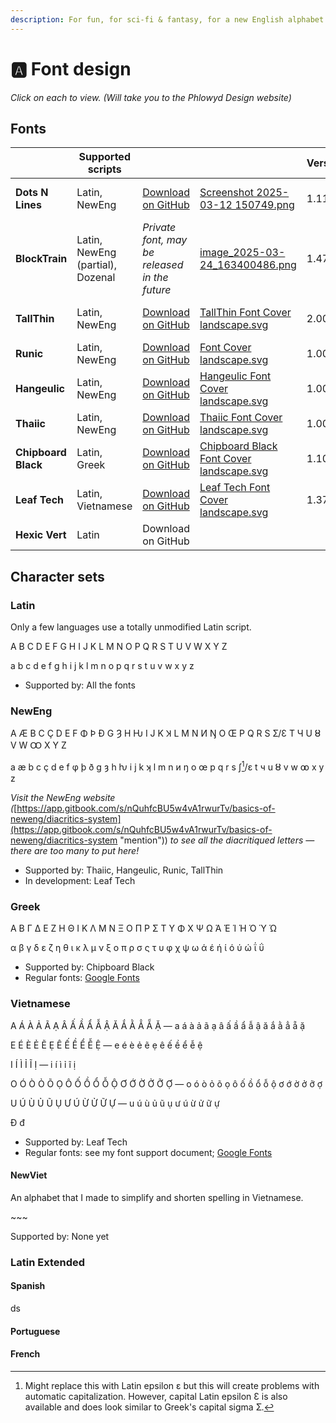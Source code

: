 ```yaml
---
description: For fun, for sci-fi & fantasy, for a new English alphabet.
---
```


# 🅰️ Font design

_Click on each to view. (Will take you to the Phlowyd Design website)_

## Fonts

<table data-view="cards"><thead><tr><th></th><th>Supported scripts</th><th></th><th data-hidden data-card-cover data-type="files"></th><th data-hidden>Version</th><th data-hidden>Inception</th><th data-hidden>Latest release</th><th data-hidden data-card-target data-type="content-ref"></th></tr></thead><tbody><tr><td><strong>Dots N Lines</strong></td><td>Latin, NewEng</td><td><a href="https://github.com/fazzaan/font-dotsnlines">Download on GitHub</a> </td><td><a href="../.gitbook/assets/Screenshot 2025-03-12 150749.png">Screenshot 2025-03-12 150749.png</a></td><td>1.11</td><td>10 March 2025</td><td>12 March 2025</td><td><a href="https://app.gitbook.com/s/Jz3BfoxqzUCPONNAxkIl/portfolio/font-design/dots-n-lines">https://app.gitbook.com/s/Jz3BfoxqzUCPONNAxkIl/portfolio/font-design/dots-n-lines</a></td></tr><tr><td><strong>BlockTrain</strong></td><td>Latin, NewEng (partial), Dozenal</td><td><em>Private font, may be released in the future</em></td><td><a href="../.gitbook/assets/image_2025-03-24_163400486.png">image_2025-03-24_163400486.png</a></td><td>1.47</td><td>19th March 2025</td><td>24th March 2025</td><td><a href="https://app.gitbook.com/s/Jz3BfoxqzUCPONNAxkIl/portfolio/font-design/blocktrain">https://app.gitbook.com/s/Jz3BfoxqzUCPONNAxkIl/portfolio/font-design/blocktrain</a></td></tr><tr><td><strong>TallThin</strong></td><td>Latin, NewEng</td><td><a href="https://github.com/fazzaan/font-tallthin">Download on GitHub</a></td><td><a href="../.gitbook/assets/TallThin Font Cover landscape.svg">TallThin Font Cover landscape.svg</a></td><td>2.001</td><td>October 2024</td><td>30th Oct 2024</td><td><a href="https://app.gitbook.com/s/Jz3BfoxqzUCPONNAxkIl/portfolio/font-design/tallthin">https://app.gitbook.com/s/Jz3BfoxqzUCPONNAxkIl/portfolio/font-design/tallthin</a></td></tr><tr><td><strong>Runic</strong></td><td>Latin, NewEng</td><td><a href="https://github.com/fazzaan/font-runic">Download on GitHub</a> </td><td><a href="../.gitbook/assets/Font Cover landscape.svg">Font Cover landscape.svg</a></td><td>1.003</td><td>October 2024</td><td>5th Oct 2024</td><td><a href="https://app.gitbook.com/s/Jz3BfoxqzUCPONNAxkIl/portfolio/font-design/runic">https://app.gitbook.com/s/Jz3BfoxqzUCPONNAxkIl/portfolio/font-design/runic</a></td></tr><tr><td><strong>Hangeulic</strong></td><td>Latin, NewEng</td><td><a href="https://github.com/fazzaan/font-hangeulic">Download on GitHub</a> </td><td><a href="../.gitbook/assets/Hangeulic Font Cover landscape.svg">Hangeulic Font Cover landscape.svg</a></td><td>1.005</td><td>May 2024</td><td>24th May 2024</td><td><a href="https://app.gitbook.com/s/Jz3BfoxqzUCPONNAxkIl/portfolio/font-design/hangeulic">https://app.gitbook.com/s/Jz3BfoxqzUCPONNAxkIl/portfolio/font-design/hangeulic</a></td></tr><tr><td><strong>Thaiic</strong></td><td>Latin, NewEng </td><td><a href="https://github.com/fazzaan/font-thaiic">Download on GitHub</a> </td><td><a href="../.gitbook/assets/Thaiic Font Cover landscape.svg">Thaiic Font Cover landscape.svg</a></td><td>1.003</td><td>May 2024</td><td>5th Oct 2024</td><td><a href="https://app.gitbook.com/s/Jz3BfoxqzUCPONNAxkIl/portfolio/font-design/thaiic">https://app.gitbook.com/s/Jz3BfoxqzUCPONNAxkIl/portfolio/font-design/thaiic</a></td></tr><tr><td><strong>Chipboard Black</strong></td><td>Latin, Greek</td><td><a href="https://github.com/fazzaan/font-chipboard">Download on GitHub</a> </td><td><a href="../.gitbook/assets/Chipboard Black Font Cover landscape.svg">Chipboard Black Font Cover landscape.svg</a></td><td>1.100</td><td>July 2021</td><td>16th Jul 2021</td><td><a href="https://app.gitbook.com/s/Jz3BfoxqzUCPONNAxkIl/portfolio/font-design/chipboard-black">https://app.gitbook.com/s/Jz3BfoxqzUCPONNAxkIl/portfolio/font-design/chipboard-black</a></td></tr><tr><td><strong>Leaf Tech</strong></td><td>Latin, Vietnamese </td><td><a href="https://github.com/fazzaan/font-leaftech">Download on GitHub</a></td><td><a href="../.gitbook/assets/Leaf Tech Font Cover landscape.svg">Leaf Tech Font Cover landscape.svg</a></td><td>1.371</td><td>March 2021</td><td>28th Jul 2021</td><td><a href="https://app.gitbook.com/s/Jz3BfoxqzUCPONNAxkIl/portfolio/font-design/leaf-tech">https://app.gitbook.com/s/Jz3BfoxqzUCPONNAxkIl/portfolio/font-design/leaf-tech</a></td></tr><tr><td><strong>Hexic Vert</strong></td><td>Latin</td><td>Download on GitHub</td><td></td><td></td><td></td><td></td><td><a href="https://app.gitbook.com/s/Jz3BfoxqzUCPONNAxkIl/portfolio/font-design/hexic-vert">https://app.gitbook.com/s/Jz3BfoxqzUCPONNAxkIl/portfolio/font-design/hexic-vert</a></td></tr></tbody></table>

## Character sets

### Latin

Only a few languages use a totally unmodified Latin script.

A B C D E F G H I J K L M N O P Q R S T U V W X Y Z

a b c d e f g h i j k l m n o p q r s t u v w x y z

* Supported by: All the fonts

### NewEng

A Æ B C Ç D E F Φ Þ Ð G Ȝ H Ƕ I J K Ʞ L M N И Ŋ O Œ P Q R S Ʃ/Ɛ T Ч U Ȣ V W Ꝏ X Y Z

a æ b c ç d e f φ þ ð g ȝ h ƕ i j k ʞ l m n и ŋ o œ p q r s ʃ[^1]/ɛ t ч u ȣ v w ꝏ x y z

_Visit the NewEng website (_[https://app.gitbook.com/s/nQuhfcBU5w4vA1rwurTv/basics-of-neweng/diacritics-system](https://app.gitbook.com/s/nQuhfcBU5w4vA1rwurTv/basics-of-neweng/diacritics-system "mention")) _to see all the diacritiqued letters — there are too many to put here!_

* Supported by: Thaiic, Hangeulic, Runic, TallThin
* In development: Leaf Tech

### Greek

Α Β Γ Δ Ε Ζ Η Θ Ι Κ Λ Μ Ν Ξ Ο Π Ρ Σ Τ Υ Φ Χ Ψ Ω Ά Έ Ί Ή Ό Ύ Ώ&#x20;

α β γ δ ε ζ η θ ι κ λ μ ν ξ ο π ρ σ ς τ υ φ χ ψ ω ά έ ή ί ό ύ ώ ΐ ΰ

* Supported by: Chipboard Black
* Regular fonts: [Google Fonts](https://fonts.google.com/?script=Grek)&#x20;

### Vietnamese

A Á À Ả Ã Ạ Â Ấ Ầ Ẩ Ẫ Ậ Ă Ắ Ằ Ẳ Ẵ Ặ — a á à ả ã ạ â ấ ầ ẩ ẫ ậ ă ắ ằ ẳ ẵ ặ&#x20;

E É È Ẻ Ẽ Ẹ Ê Ế Ề Ể Ễ Ệ — e é è ẻ ẽ ẹ ê ế ề ể ễ ệ

I Í Ì Ỉ Ĩ Ị — i í ì ỉ ĩ ị

O Ó Ò Ỏ Õ Ọ Ô Ố Ồ Ổ Ỗ Ộ Ơ Ớ Ờ Ở Ỡ Ợ — o ó ò ỏ õ ọ ô ố ồ ổ ỗ ộ ơ ớ ờ ở ỡ ợ

U Ú Ù Ủ Ũ Ụ Ư Ú Ừ Ử Ữ Ự — u ú ù ủ ũ ụ ư ú ừ ử ữ ự

Đ đ

* Supported by: Leaf Tech
* Regular fonts: see my font support document; [Google Fonts](https://fonts.google.com/?lang=vi_Latn)&#x20;

#### NewViet

An alphabet that I made to simplify and shorten spelling in Vietnamese.

\~\~\~&#x20;

Supported by: None yet

### Latin Extended

#### Spanish

ds

#### Portuguese



#### French



[^1]: Might replace this with Latin epsilon ɛ but this will create problems with automatic capitalization. However, capital Latin epsilon Ɛ is also available and does look similar to Greek's capital sigma Ʃ.
